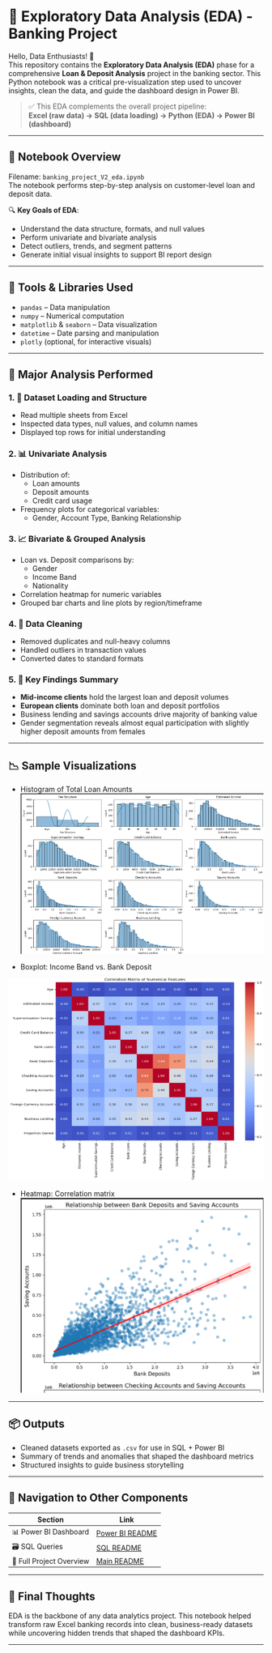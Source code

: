 # 🐍 Exploratory Data Analysis (EDA) - Banking Project

Hello, Data Enthusiasts! 👋  
This repository contains the **Exploratory Data Analysis (EDA)** phase for a comprehensive **Loan & Deposit Analysis** project in the banking sector. This Python notebook was a critical pre-visualization step used to uncover insights, clean the data, and guide the dashboard design in Power BI.

> ✅ This EDA complements the overall project pipeline:  
> **Excel (raw data) → SQL (data loading) → Python (EDA) → Power BI (dashboard)**

---

## 📂 Notebook Overview

Filename: `banking_project_V2_eda.ipynb`  
The notebook performs step-by-step analysis on customer-level loan and deposit data.

🔍 **Key Goals of EDA**:
- Understand the data structure, formats, and null values
- Perform univariate and bivariate analysis
- Detect outliers, trends, and segment patterns
- Generate initial visual insights to support BI report design

---

## 🔧 Tools & Libraries Used

- `pandas` – Data manipulation  
- `numpy` – Numerical computation  
- `matplotlib` & `seaborn` – Data visualization  
- `datetime` – Date parsing and manipulation  
- `plotly` (optional, for interactive visuals)

---

## 🧪 Major Analysis Performed

### 1. 📌 Dataset Loading and Structure
- Read multiple sheets from Excel
- Inspected data types, null values, and column names
- Displayed top rows for initial understanding

### 2. 📊 Univariate Analysis
- Distribution of:
  - Loan amounts
  - Deposit amounts
  - Credit card usage
- Frequency plots for categorical variables:
  - Gender, Account Type, Banking Relationship

### 3. 📈 Bivariate & Grouped Analysis
- Loan vs. Deposit comparisons by:
  - Gender
  - Income Band
  - Nationality
- Correlation heatmap for numeric variables
- Grouped bar charts and line plots by region/timeframe

### 4. 🧹 Data Cleaning
- Removed duplicates and null-heavy columns
- Handled outliers in transaction values
- Converted dates to standard formats

### 5. 📌 Key Findings Summary
- **Mid-income clients** hold the largest loan and deposit volumes
- **European clients** dominate both loan and deposit portfolios
- Business lending and savings accounts drive majority of banking value
- Gender segmentation reveals almost equal participation with slightly higher deposit amounts from females

---

## 📉 Sample Visualizations

- Histogram of Total Loan Amounts 
![Histogram](/EDA%20Images/histograms.png)

- Boxplot: Income Band vs. Bank Deposit 

<img src="/EDA Images/boxplot.png" alt="Boxplot" width="600" height="400">



- Heatmap: Correlation matrix  
![Heatmaps](/EDA%20Images/heatmap.png)

---

## 📦 Outputs

- Cleaned datasets exported as `.csv` for use in SQL + Power BI
- Summary of trends and anomalies that shaped the dashboard metrics
- Structured insights to guide business storytelling

---


## 🧭 Navigation to Other Components

| Section | Link |
|--------|------|
| 📊 Power BI Dashboard | [Power BI README](/Power%20BI/README.MD) |
| 🗃️ SQL Queries | [SQL README](/Sql/README.MD) |
| 📄 Full Project Overview | [Main README](/README.MD) |

---

## 🚀 Final Thoughts

EDA is the backbone of any data analytics project. This notebook helped transform raw Excel banking records into clean, business-ready datasets while uncovering hidden trends that shaped the dashboard KPIs.

---

